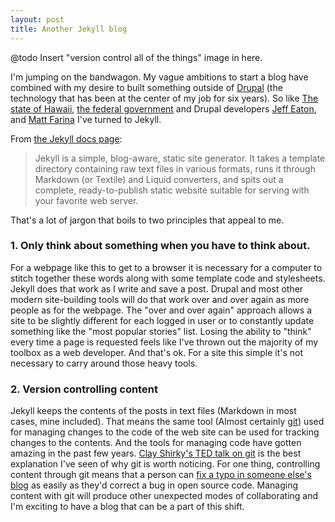 ```yaml
--- 
layout: post
title: Another Jekyll blog 
---
```


@todo Insert "version control all of the things" image in here.

I'm jumping on the bandwagon. My vague ambitions to start a blog have combined with my desire to built something outside of [Drupal](https://drupal.org) (the technology that has been at the center of my job for six years). So like [The state of Hawaii](http://portal.ehawaii.gov/page/developers/), [the federal government](http://developmentseed.org/blog/new-healthcare-gov-is-open-and-cms-free/) and Drupal developers  [Jeff Eaton](http://angrylittletree.com/), and [Matt Farina](http://engineeredweb.com/blog/why-switched-to-jekyll/) I've turned to Jekyll.

From [the Jekyll docs page](http://jekyllrb.com/docs/home/):

> Jekyll is a simple, blog-aware, static site generator. It takes a template directory containing raw text files in various formats, runs it through Markdown (or Textile) and Liquid converters, and spits out a complete, ready-to-publish static website suitable for serving with your favorite web server.

That's a lot of jargon that boils to two principles that appeal to me.

### 1. Only think about something when you have to think about.
For a webpage like this to get to a browser it is necessary for a computer to stitch together these words along with some template code and stylesheets. Jekyll does that work as I write and save a post. Drupal and most other modern site-building tools will do that work over and over again as more people as for the webpage. The "over and over again" approach allows a site to be slightly different for each logged in user or to constantly update something like the "most popular stories" list. Losing the ability to "think" every time a page is requested feels like I've thrown out the majority of my toolbox as a web developer. And that's ok. For a site this simple it's not necessary to carry around those heavy tools.

### 2. Version controlling content
Jekyll keeps the contents of the posts in text files (Markdown in most cases, mine included). That means the same tool (Almost certainly [git](http://git-scm.com/)) used for managing changes to the code of the web site can be used for tracking changes to the contents. And the tools for managing code have gotten amazing in the past few years. [Clay Shirky's TED talk on git](http://www.ted.com/talks/clay_shirky_how_the_internet_will_one_day_transform_government.html) is the best explanation I've seen of why git is worth noticing. For one thing, controlling content through git means that a person can [fix a typo in someone else's blog](https://github.com/eaton/eaton.github.com/commit/fd2b2b5ab42296cb803c6fca19e944ab60a061bc) as easily as they'd correct a bug in open source code. Managing content with git will produce other unexpected modes of collaborating and I'm exciting to have a blog that can be a part of this shift.






